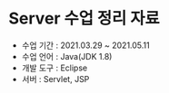 # Server 수업 정리 자료
- 수업 기간 : 2021.03.29 ~ 2021.05.11
- 수업 언어 : Java(JDK 1.8)
- 개발 도구 : Eclipse
- 서버 : Servlet, JSP 
